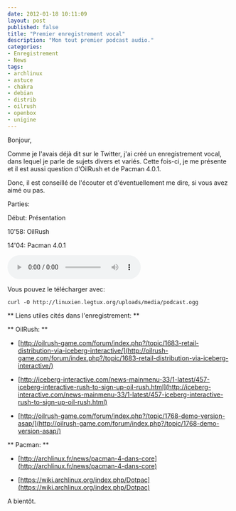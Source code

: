 ```yaml
---
date: 2012-01-18 10:11:09
layout: post
published: false
title: "Premier enregistrement vocal"
description: "Mon tout premier podcast audio."
categories:
- Enregistrement
- News
tags:
- archlinux
- astuce
- chakra
- debian
- distrib
- oilrush
- openbox
- unigine
---
```


Bonjour,

Comme je l'avais déjà dit sur le Twitter, j'ai créé un enregistrement vocal, dans lequel je parle de sujets divers et variés. Cette fois-ci, je me présente et il est aussi question d'OilRush et de Pacman 4.0.1.

Donc, il est conseillé de l'écouter et d'éventuellement me dire, si vous avez aimé ou pas.

<!-- more -->

Parties:

Début: Présentation

10'58: OilRush

14'04: Pacman 4.0.1

<audio class="centaudio" controls><source src="http://linuxien.legtux.org/uploads/media/podcast.ogg" /></audio>

Vous pouvez le télécharger avec:

	curl -O http://linuxien.legtux.org/uploads/media/podcast.ogg

** Liens utiles cités dans l'enregistrement: **

** OilRush: **

  * [http://oilrush-game.com/forum/index.php?/topic/1683-retail-distribution-via-iceberg-interactive/](http://oilrush-game.com/forum/index.php?/topic/1683-retail-distribution-via-iceberg-interactive/)

  * [http://iceberg-interactive.com/news-mainmenu-33/1-latest/457-iceberg-interactive-rush-to-sign-up-oil-rush.html](http://iceberg-interactive.com/news-mainmenu-33/1-latest/457-iceberg-interactive-rush-to-sign-up-oil-rush.html)

  * [http://oilrush-game.com/forum/index.php?/topic/1768-demo-version-asap/](http://oilrush-game.com/forum/index.php?/topic/1768-demo-version-asap/)

** Pacman: **

  * [http://archlinux.fr/news/pacman-4-dans-core](http://archlinux.fr/news/pacman-4-dans-core)

  * [https://wiki.archlinux.org/index.php/Dotpac](https://wiki.archlinux.org/index.php/Dotpac)

A bientôt.
